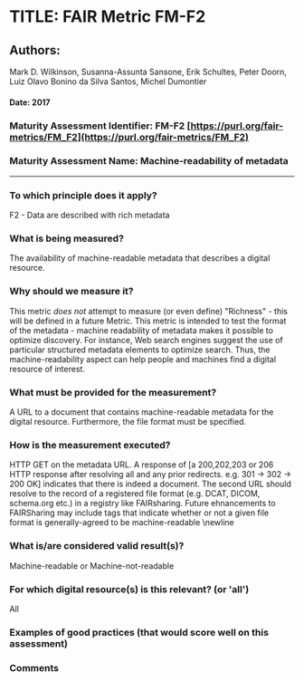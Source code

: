 # TITLE:  FAIR Metric FM-F2

## Authors: 
Mark D. Wilkinson, Susanna-Assunta Sansone, Erik Schultes, Peter Doorn,
Luiz Olavo Bonino da Silva Santos, Michel Dumontier

#### Date: 2017


### Maturity Assessment Identifier: FM-F2 [https://purl.org/fair-metrics/FM_F2](https://purl.org/fair-metrics/FM_F2)

### Maturity Assessment Name:   Machine-readability of metadata
----

### To which principle does it apply?  
F2 - Data are described with rich metadata

### What is being measured?
The availability of machine-readable metadata that describes a digital resource.

### Why should we measure it?
This metric _does not_ attempt to measure (or even define) "Richness" - this will be defined in a future Metric.  This metric is intended to test the format of the metadata - machine readability of metadata makes it possible to optimize discovery. For instance, Web search engines suggest the use of particular structured metadata elements to optimize search. Thus, the machine-readability aspect can help people and machines find a digital resource of interest. 

### What must be provided for the measurement?
A URL to a document that contains machine-readable metadata for the digital resource. Furthermore, the file format must be specified.


### How is the measurement executed?
HTTP GET on the metadata URL. A response of [a 200,202,203 or 206 HTTP response after resolving all and any prior redirects. e.g. 301 -> 302 -> 200 OK] indicates that there is indeed a document. The second URL should resolve to the record of a registered file format (e.g. DCAT, DICOM, schema.org etc.) in a registry like FAIRsharing.  Future ehnancements to FAIRSharing may include tags that indicate whether or not a given file format is generally-agreed to be machine-readable \newline


### What is/are considered valid result(s)?
Machine-readable or Machine-not-readable

### For which digital resource(s) is this relevant? (or 'all')
All

### Examples of good practices (that would score well on this assessment)


### Comments
